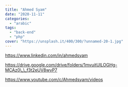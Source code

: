 ```yaml
---
title: "Ahmed Syam"
date: "2020-11-11"
categories:
  - "arabic"
tags:
  - "back-end"
  - "php"
cover: "https://unsplash.it/400/300/?unnamed-20-1.jpg"
---
```


https://www.linkedin.com/in/ahmedsyam

https://drive.google.com/drive/folders/1mvuitUlLOGHg-MCAz0\_\_f3t2eUV8wvP7

https://www.youtube.com/c/Ahmedsyam/videos
